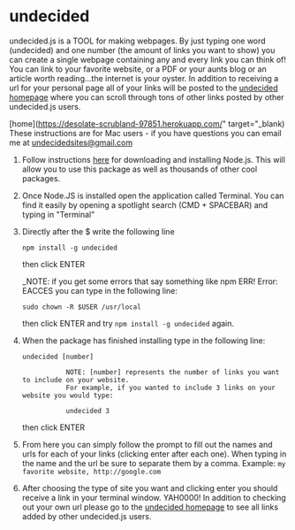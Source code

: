 # undecided
undecided.js is a TOOL for making webpages. By just typing one word (undecided) and one number (the amount of links you want to show) you can create a single webpage containing any and every link you can think of! You can link to your favorite website, or a PDF or your aunts blog or an article worth reading...the internet is your oyster. In addition to receiving a url for your personal page all of your links will be posted to the <a href="https://desolate-scrubland-97851.herokuapp.com/" target="_blank">undecided homepage</a> where you can scroll through tons of other links posted by other undecided.js users.


[home](https://desolate-scrubland-97851.herokuapp.com/" target="_blank) 
These instructions are for Mac users - if you have questions you can email me at undecidedsites@gmail.com

1. Follow instructions <a href="https://nodejs.org/en/" target="_blank">here</a> for downloading and installing Node.js. This will allow you to use this package as well as thousands of other cool packages.



2. Once Node.JS is installed open the application called Terminal. You can find it easily by opening a spotlight search (CMD + SPACEBAR) and typing in "Terminal"




3. Directly after the $ write the following line

   ```npm install -g undecided```
   
   then click ENTER
   
   _NOTE: if you get some errors that say something like npm ERR! Error: EACCES you can type in the following line:
   
   ```sudo chown -R $USER /usr/local```
   
      then click ENTER and try `npm install -g undecided` again.
      
      
      

4. When the package has finished installing type in the following line:

    ```undecided [number]```
    
                  NOTE: [number] represents the number of links you want to include on your website.
                  For example, if you wanted to include 3 links on your website you would type:

                  undecided 3
    
    then click ENTER






 5. From here you can simply follow the prompt to fill out the names and urls for each of your links (clicking enter after each one). When typing in the name and the url be sure to separate them by a comma.
    Example:
     ```my favorite website, http://google.com```
     
     
     

 6. After choosing the type of site you want and clicking enter you should receive a link in your terminal window. YAH0000! In addition to checking out your own url please go to the <a href="https://desolate-scrubland-97851.herokuapp.com/" target="_blank">undecided homepage</a> to see all links added by other undecided.js users.
